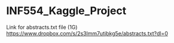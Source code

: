 # INF554_Kaggle_Project
Link for abstracts.txt file (1G)
https://www.dropbox.com/s/2s3lmm7utjbkg5e/abstracts.txt?dl=0
